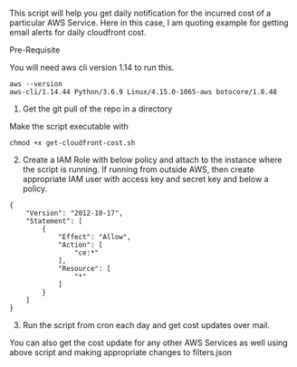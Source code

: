 This script will help you get daily notification for the incurred cost of a particular AWS Service. Here in this case, I am quoting example for getting email alerts for daily cloudfront cost.   

Pre-Requisite

You will need aws cli version 1.14 to run this.

	aws --version
	aws-cli/1.14.44 Python/3.6.9 Linux/4.15.0-1065-aws botocore/1.8.48

1) Get the git pull of the repo in a directory

Make the script executable with 

	chmod +x get-cloudfront-cost.sh

2) Create a IAM Role with below policy and attach to the instance where the script is running. If running from outside AWS, then create appropriate IAM user with access key and secret key and below a policy.
```
{
    "Version": "2012-10-17",
    "Statement": [
        {
            "Effect": "Allow",
            "Action": [
                "ce:*"
            ],
            "Resource": [
                "*"
            ]
        }
    ]
}
```

3) Run the script from cron each day and get cost updates over mail.

You can also get the cost update for any other AWS Services as well using above script and making appropriate changes to filters.json
